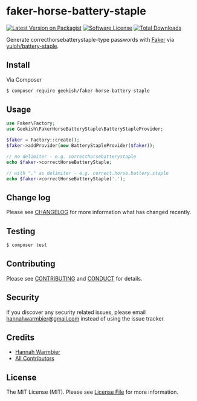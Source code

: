 # faker-horse-battery-staple

[![Latest Version on Packagist][ico-version]][link-packagist]
[![Software License][ico-license]](LICENSE.md)
[![Total Downloads][ico-downloads]][link-downloads]

Generate correcthorsebatterystaple-type passwords with [Faker](//github.com/fzaninotto/Faker) via [yuloh/battery-staple](//github.com/yuloh/battery-staple).

## Install

Via Composer

``` bash
$ composer require geekish/faker-horse-battery-staple
```

## Usage

``` php
use Faker\Factory;
use Geekish\FakerHorseBatteryStaple\BatteryStapleProvider;

$faker = Factory::create();
$faker->addProvider(new BatteryStapleProvider($faker));

// no delimiter - e.g. correcthorsebatterystaple
echo $faker->correctHorseBatteryStaple;

// with "." as delimiter - e.g. correct.horse.battery.staple
echo $faker->correctHorseBatteryStaple('.');
```

## Change log

Please see [CHANGELOG](CHANGELOG.md) for more information what has changed recently.

## Testing

``` bash
$ composer test
```

## Contributing

Please see [CONTRIBUTING](CONTRIBUTING.md) and [CONDUCT](CONDUCT.md) for details.

## Security

If you discover any security related issues, please email hannahwarmbier@gmail.com instead of using the issue tracker.

## Credits

- [Hannah Warmbier][link-author]
- [All Contributors][link-contributors]

## License

The MIT License (MIT). Please see [License File](LICENSE.md) for more information.

[ico-version]: https://img.shields.io/packagist/v/geekish/faker-horse-battery-staple.svg?style=flat-square
[ico-license]: https://img.shields.io/badge/license-MIT-brightgreen.svg?style=flat-square
[ico-downloads]: https://img.shields.io/packagist/dt/geekish/faker-horse-battery-staple.svg?style=flat-square

[link-packagist]: https://packagist.org/packages/geekish/faker-horse-battery-staple
[link-downloads]: https://packagist.org/packages/geekish/faker-horse-battery-staple
[link-author]: https://github.com/geekish
[link-contributors]: ../../contributors

